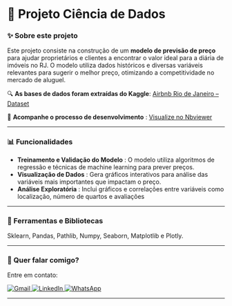 # 🧠 Projeto Ciência de Dados

### ✨ Sobre este projeto

Este projeto consiste na construção de um **modelo de previsão de preço** para ajudar proprietários e clientes a encontrar o valor ideal para a diária de imóveis no RJ. O modelo utiliza dados históricos e diversas variáveis relevantes para sugerir o melhor preço, otimizando a competitividade no mercado de aluguel.

🔍 **As bases de dados foram extraídas do Kaggle**:
[Airbnb Rio de Janeiro – Dataset](https://www.kaggle.com/allanbruno/airbnb-rio-de-janeiro)

📑  **Acompanhe o processo de desenvolvimento** :
[Visualize no Nbviewer
](https://nbviewer.org/github/edsoncarvalhointuria/Projetos-Curso-Python/blob/1633059e58600dcc52f8516a31ddab3b4168423c/Projeto%20Ciencia%20de%20Dados/Solu%C3%A7%C3%A3o%20Airbnb%20Rio.ipynb)

---

### 📊 Funcionalidades

- **Treinamento e Validação do Modelo** : O modelo utiliza algoritmos de regressão e técnicas de machine learning para prever preços.
- **Visualização de Dados** : Gera gráficos interativos para análise das variáveis mais importantes que impactam o preço.
- **Análise Exploratória** : Inclui gráficos e correlações entre variáveis como localização, número de quartos e avaliações

---

### 🚀 Ferramentas e Bibliotecas

Sklearn, Pandas, Pathlib, Numpy, Seaborn, Matplotlib e Plotly.

---

### 💌 Quer falar comigo?

Entre em contato:

<p align="left">  
<a href="mailto:edsoncarvalhointuria@gmail.com" title="Gmail">  
  <img src="https://img.shields.io/badge/-Gmail-FF0000?style=flat-square&labelColor=FF0000&logo=gmail&logoColor=white" alt="Gmail"/>  
</a>  
<a href="#" title="LinkedIn">  
  <img src="https://img.shields.io/badge/-LinkedIn-0e76a8?style=flat-square&logo=linkedin&logoColor=white" alt="LinkedIn"/>  
</a>  
<a href="https://wa.me/5511962400219" title="WhatsApp">  
  <img src="https://img.shields.io/badge/-WhatsApp-25d366?style=flat-square&labelColor=25d366&logo=whatsapp&logoColor=white" alt="WhatsApp"/>  
</a>  
</p>

---
